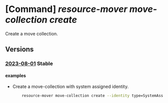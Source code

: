 # [Command] _resource-mover move-collection create_

Create a move collection.

## Versions

### [2023-08-01](/Resources/mgmt-plane/L3N1YnNjcmlwdGlvbnMve30vcmVzb3VyY2Vncm91cHMve30vcHJvdmlkZXJzL21pY3Jvc29mdC5taWdyYXRlL21vdmVjb2xsZWN0aW9ucy97fQ==/2023-08-01.xml) **Stable**

<!-- mgmt-plane /subscriptions/{}/resourcegroups/{}/providers/microsoft.migrate/movecollections/{} 2023-08-01 -->

#### examples

- Create a move-collection with system assigned identity.
    ```bash
        resource-mover move-collection create --identity type=SystemAssigned --location eastus2 --source-region eastus --target-region westus --name MyMoveCollection --resource-group MyResourceGroup
    ```
